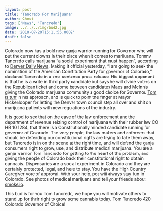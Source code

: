 ```yaml
---
layout: post
title: 'Tancredo For Marijuana'
author: Ghost
tags: ['News', 'Tancredo']
image: ../../../img/bud2.jpg
date: '2010-07-20T15:11:55.000Z'
draft: false
---
```


Colorado now has a bold new ganja warrior running for Governor who will put the current clowns in their place when it comes to marijuana. Tommy Tancredo calls marijuana “a social experiment that must happen”, according to [Denver Daily News](http://www.thedenverdailynews.com/article.php?aID=9426). Making it official yesterday, “I am going to seek the nomination of the American Constitution Party for governor of Colorado,” declared Tancredo in a one-sentence press release. His biggest opponent is that he is a write in third party candidate but says he will divide voters on the Republican ticket and come between candidates Maes and McInnis giving the Colorado marijuana community a good choice for Governor. [Tom is tuff](http://www.coloradostatesman.com/content/992007-tancredo-%3Fi%3Fm-no-longer-a-republican%3F) in his approach, and is quick to point the finger at Mayor Hickenlooper for letting the Denver town council step all over and shit on marijuana patients with new regulations of the industry.

It is good to see that on the eave of the law enforcement and the department of revenue seizing control of marijuana with their rubber law CO HB 10 1284, that there is a Constitutionally minded candidate running for governor of Colorado. The very people, the law makers and enforcers that should be defending our constitutional rights are trying to take them away, but Tancredo is in on the scene at the right time, and will defend the ganja consumers right to grow, use, and distribute medical marijuana. You are a ganja warrior Tom Tancredo for getting to the heart of the problem, and giving the people of Colorado back their constitutional right to obtain cannabis. Dispensaries are a social experiment in Colorado and they are certainly protected, legal, and here to stay. You have the High Country Caregiver vote of approval. With your help, pot will always stay fun in Colorado. See photos of medical marijuana and tell your friends about [smoke.io](https://smoke.io).

This bud is for you Tom Tancredo, we hope you will motivate others to stand up for their right to grow some cannabis today. Tom Tancredo 420 Colorado Governor of Choice!

